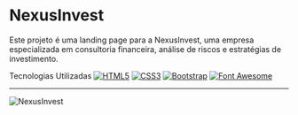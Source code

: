 # NexusInvest

Este projeto é uma landing page para a NexusInvest, uma empresa especializada em consultoria financeira, análise de riscos e estratégias de investimento.  

Tecnologias Utilizadas
[![HTML5](https://img.shields.io/badge/HTML5-orange.svg?logo=html5)](https://html.com/)
[![CSS3](https://img.shields.io/badge/CSS3-blue.svg?logo=css3)](https://www.w3.org/Style/CSS/) [![Bootstrap](https://img.shields.io/badge/Bootstrap-white.svg?logo=bootstrap)](https://getbootstrap.com/)
[![Font Awesome](https://img.shields.io/badge/fontawesome-339AF0?style=flat-square&logo=fontawesome&logoColor=white)](https://fontawesome.com/)

-----------------------
![NexusInvest](https://github.com/user-attachments/assets/c453672d-15f6-4500-9024-574492230161)
